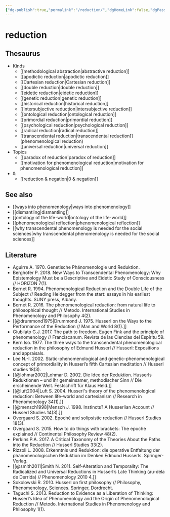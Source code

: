 ```yaml
---
{"dg-publish":true,"permalink":"/reduction/","dgHomeLink":false,"dgPassFrontmatter":false}
---
```


# reduction


## Thesaurus
- Kinds
	- [[methodological abstraction|abstractive reduction]]
	- [[apodictic reduction|apodictic reduction]]
	- [[Cartesian reduction|Cartesian reduction]]
	- [[double reduction|double reduction]]
	- [[eidetic reduction|eidetic reduction]]
	- [[genetic reduction|genetic reduction]]
	- [[historical reduction|historical reduction]]
	- [[intersubjective reduction|intersubjective reduction]]
	- [[ontological reduction|ontological reduction]]
	- [[primordial reduction|primordial reduction]]
	- [[psychological reduction|psychological reduction]]
	- [[radical reduction|radical reduction]]
	- [[transcendental reduction|transcendental reduction]] (phenomenological reduction)
	- [[universal reduction|universal reduction]]
- Topics
	- [[paradox of reduction|paradox of reduction]]
	- [[motivation for phenomenological reduction|motivation for phenomenological reduction]]
- &
	- [[reduction & negation|0 & negation]]


## See also
- [[ways into phenomenology|ways into phenomenology]]
- [[dismantling|dismantling]]
- [[ontology of the life-world|ontology of the life-world]]
- [[phenomenological reflection|phenomenological reflection]]
- [[why transcendental phenomenology is needed for the social sciences|why transcendental phenomenology is needed for the social sciences]]


## Literature
- Aguirre A. 1970. Genetische Phänomenologie und Reduktion.
- Berghofer P. 2018. New Ways to Transcendental Phenomenology: Why Epistemology Must be a Descriptive and Eidetic Study of Consciousness // HORIZON 7(1).
- Bernet R. 1994. Phenomenological Reduction and the Double Life of the Subject // Reading Heidegger from the start: essays in his earliest thoughts. SUNY press, Albany.
- Bernet R. 2016. The phenomenological reduction: from natural life to philosophical thought // Metodo. International Studies in Phenomenology and Philosophy 4(2).
- [[@drummond1975|Drummond J. 1975. Husserl on the Ways to the Performance of the Reduction // Man and World 8(1).]]
- Giubilato G.J. 2017. The path to freedom. Eugen Fink and the principle of phenomenology // Franciscanum. Revista de las Ciencias del Espíritu 59.
- Kern Iso. 1977. The three ways to the transcendental phenomenological reduction in the philosophy of Edmund Husserl // Husserl: Expositions and appraisals.
- Lee N.-I. 2002. Static-phenomenological and genetic-phenomenological concept of primordiality in Husserl’s fifth Cartesian meditation // Husserl studies 18(3).
- [[@lohmar2002|Lohmar D. 2002. Die Idee der Reduktion. Husserls Reduktionen – und ihr gemeinsamer, methodischer Sinn // Die erscheinende Welt. Festschrift für Klaus Held.]]
- [[@luft2004|Luft S. 2004. Husserl's theory of the phenomenological reduction: Between life-world and cartesianism // Research in Phenomenology 34(1).]]
- [[@mensch1998|Mensch J. 1998. Instincts? A Husserlian Account // Husserl Studies 14(3).]]
- Overgaard S. 2002. Epoché and solipsistic reduction // Husserl Studies 18(3).
- Overgaard S. 2015. How to do things with brackets: The epoché explained // Continental Philosophy Review 48(2).
- Perkins P.A. 2017. A Critical Taxonomy of the Theories About the Paths into the Reduction // Husserl Studies 33(2).
- Rizzoli L. 2008. Erkenntnis und Reduktion: die operative Entfaltung der phänomenologischen Reduktion im Denken Edmund Husserls. Springer-Verlag.
- [[@smith2011|Smith N. 2011. Self-Alteration and Temporality: The Radicalized and Universal Reductions in Husserl’s Late Thinking (au-dela de Derrida) // Phenomenology 2010 4.]]
- Sokolowski R. 2010. Husserl on first philosophy // Philosophy, Phenomenology, Sciences. Springer, Dordrecht.
- Taguchi S. 2013. Reduction to Evidence as a Liberation of Thinking: Husserl’s Idea of Phenomenology and the Origin of Phenomenological Reduction // Metodo. International Studies in Phenomenology and Philosophy 1(1).
